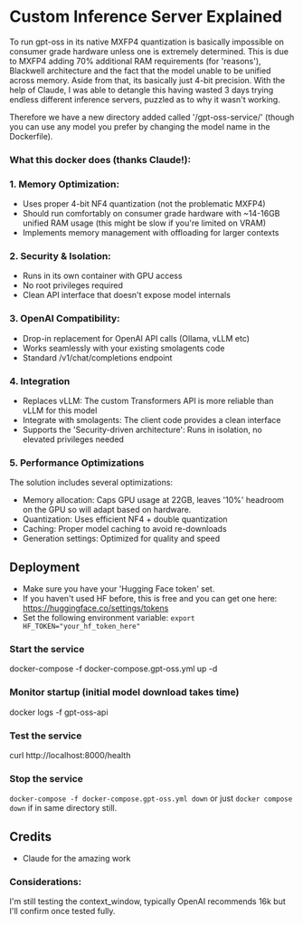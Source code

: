 # Custom Inference Server Explained
To run gpt-oss in its native MXFP4 quantization is basically impossible on consumer grade hardware unless one is extremely determined.
This is due to MXFP4 adding 70% additional RAM requirements (for 'reasons'), Blackwell architecture and the fact that the model unable to be unified across memory.
Aside from that, its basically just 4-bit precision.
With the help of Claude, I was able to detangle this having wasted 3 days trying endless different inference servers, puzzled as to why it wasn't working.

Therefore we have a new directory added called '/gpt-oss-service/' (though you can use any model you prefer by changing the model name in the Dockerfile).

### What this docker does (thanks Claude!):

### 1. Memory Optimization:

- Uses proper 4-bit NF4 quantization (not the problematic MXFP4)
- Should run comfortably on consumer grade hardware with ~14-16GB unified RAM usage (this might be slow if you're limited on VRAM)
- Implements memory management with offloading for larger contexts

### 2. Security & Isolation:

- Runs in its own container with GPU access
- No root privileges required
- Clean API interface that doesn't expose model internals

### 3. OpenAI Compatibility:

- Drop-in replacement for OpenAI API calls (Ollama, vLLM etc)
- Works seamlessly with your existing smolagents code
- Standard /v1/chat/completions endpoint

### 4. Integration 
- Replaces vLLM: The custom Transformers API is more reliable than vLLM for this model
- Integrate with smolagents: The client code provides a clean interface
- Supports the 'Security-driven architecture': Runs in isolation, no elevated privileges needed

### 5. Performance Optimizations
The solution includes several optimizations:

- Memory allocation: Caps GPU usage at 22GB, leaves '10%' headroom on the GPU so will adapt based on hardware.
- Quantization: Uses efficient NF4 + double quantization
- Caching: Proper model caching to avoid re-downloads
- Generation settings: Optimized for quality and speed

## Deployment
- Make sure you have your 'Hugging Face token' set.
- If you haven't used HF before, this is free and you can get one here: https://huggingface.co/settings/tokens
- Set the following environment variable:
`export HF_TOKEN="your_hf_token_here"`

### Start the service
docker-compose -f docker-compose.gpt-oss.yml up -d

### Monitor startup (initial model download takes time)
docker logs -f gpt-oss-api

### Test the service
curl http://localhost:8000/health

### Stop the service
`docker-compose -f docker-compose.gpt-oss.yml down` or just `docker compose down` if in same directory still.

## Credits
- Claude for the amazing work

### Considerations:
I'm still testing the context_window, typically OpenAI recommends 16k but I'll confirm once tested fully.